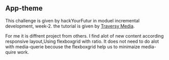 ## App-theme
This challenge is given by hackYourFutur in moduel incremental development, week-2.
the tutorial is given by [Traversy Media](https://www.youtube.com/watch?v=qlA7dputiNc).

For me it is diffrent project from others. 
I find alot of new content according responsive layout,Using flexboxgrid with ratio.
It does not need to do alot with media-querie becouse the flexboxgrid help us to minimaize media-quire work.


